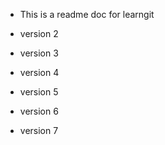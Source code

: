 * This is a readme doc for learngit
* version 2
* version 3
* version 4

* version 5
* version 6

* version 7
